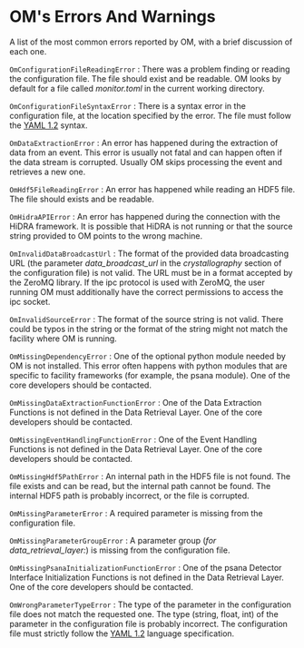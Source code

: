 # OM's Errors And Warnings


A list of the most common errors reported by OM, with a brief discussion of each one.


`OmConfigurationFileReadingError`
:  There was a problem finding or reading the configuration file. The file should exist
   and be readable. OM looks by default for a file called *monitor.toml* in the current
   working directory.


`OmConfigurationFileSyntaxError`
:  There is a syntax error in the configuration file, at the location specified by the
   error. The file must follow the [YAML 1.2](https://yaml.org) syntax.


`OmDataExtractionError`
:  An error has happened during the extraction of data from an event. This error is
   usually not fatal and can happen often if the data stream is corrupted. Usually OM
   skips processing the event and retrieves a new one.


`OmHdf5FileReadingError`
:  An error has happened while reading an HDF5 file. The file should exists and be
   readable.


`OmHidraAPIError`
:  An error has happened during the connection with the HiDRA framework. It is possible
  that HiDRA is not running or that the source string provided to OM points to the
  wrong machine.


`OmInvalidDataBroadcastUrl`
:  The format of the provided data broadcasting URL (the parameter *data_broadcast_url*
   in the *crystallography* section of the configuration file) is not valid. The URL
   must be in a format accepted by the ZeroMQ library. If the ipc protocol is used with
   ZeroMQ, the user running OM must additionally have the correct permissions to access
   the ipc socket.


`OmInvalidSourceError`
:  The format of the source string is not valid. There could be typos in the string or
   the format of the string might not match the facility where OM is running.


`OmMissingDependencyError`
:  One of the optional python module needed by OM is not installed. This error often
   happens with python modules that are specific to facility frameworks (for example,
   the psana module). One of the core developers should be contacted.


`OmMissingDataExtractionFunctionError`
:  One of the Data Extraction Functions is not defined in the Data Retrieval Layer. One
   of the core developers should be contacted.


`OmMissingEventHandlingFunctionError`
:  One of the Event Handling Functions is not defined in the Data Retrieval Layer. One
   of the core developers should be contacted.


`OmMissingHdf5PathError`
:  An internal path in the HDF5 file is not found. The file exists and can be read, but
   the internal path cannot be found. The internal HDF5 path is probably incorrect, or
   the file is corrupted.


`OmMissingParameterError`
:  A required parameter is missing from the configuration file.


`OmMissingParameterGroupError`
:  A parameter group (*for data_retrieval_layer:*) is missing from the configuration
   file.


`OmMissingPsanaInitializationFunctionError`
:  One of the psana Detector Interface Initialization Functions is not defined in the
   Data Retrieval Layer. One of the core developers should be contacted.


`OmWrongParameterTypeError`
:  The type of the parameter in the configuration file does not match the requested
   one. The type (string, float, int) of the parameter in the configuration file is
   probably incorrect. The configuration file must strictly follow the
   [YAML 1.2](https://yaml.org) language specification. 
